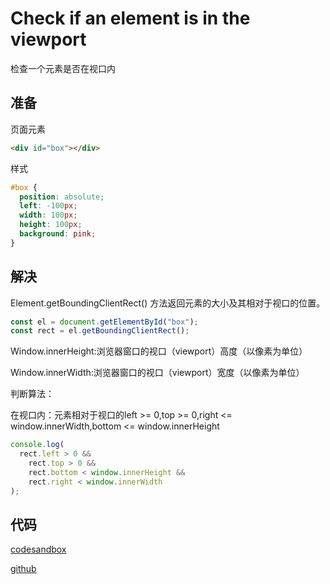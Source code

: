 # Check if an element is in the viewport

检查一个元素是否在视口内

## 准备

页面元素

```html
<div id="box"></div>
```

样式
```css
#box {
  position: absolute;
  left: -100px;
  width: 100px;
  height: 100px;
  background: pink;
}
```

## 解决

Element.getBoundingClientRect() 方法返回元素的大小及其相对于视口的位置。

```js
const el = document.getElementById("box");
const rect = el.getBoundingClientRect();
```

Window.innerHeight:浏览器窗口的视口（viewport）高度（以像素为单位）

Window.innerWidth:浏览器窗口的视口（viewport）宽度（以像素为单位）

判断算法：

在视口内：元素相对于视口的left >= 0,top >= 0,right <= window.innerWidth,bottom <= window.innerHeight

```js
console.log(
  rect.left > 0 &&
    rect.top > 0 &&
    rect.bottom < window.innerHeight &&
    rect.right < window.innerWidth
);
```

## 代码

[codesandbox](https://codesandbox.io/s/check-if-an-element-is-in-the-viewport-8f7kz)

[github](https://github.com/Melonvin/HTML-DOM-PRACTICE)

